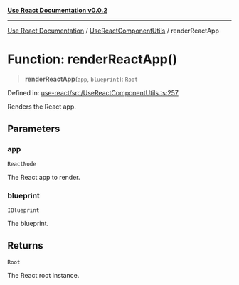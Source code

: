 [**Use React Documentation v0.0.2**](../../README.md)

***

[Use React Documentation](../../modules.md) / [UseReactComponentUtils](../README.md) / renderReactApp

# Function: renderReactApp()

> **renderReactApp**(`app`, `blueprint`): `Root`

Defined in: [use-react/src/UseReactComponentUtils.ts:257](https://github.com/stonemjs/use-react/blob/50c96852bd65a75b7f2a00786393fb0c90af6da8/src/UseReactComponentUtils.ts#L257)

Renders the React app.

## Parameters

### app

`ReactNode`

The React app to render.

### blueprint

`IBlueprint`

The blueprint.

## Returns

`Root`

The React root instance.

